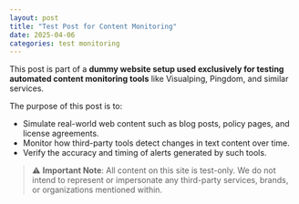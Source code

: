 ```yaml
---
layout: post
title: "Test Post for Content Monitoring"
date: 2025-04-06
categories: test monitoring
---
```


This post is part of a **dummy website setup used exclusively for testing automated content monitoring tools** like Visualping, Pingdom, and similar services.

The purpose of this post is to:

- Simulate real-world web content such as blog posts, policy pages, and license agreements.
- Monitor how third-party tools detect changes in text content over time.
- Verify the accuracy and timing of alerts generated by such tools.

> ⚠️ **Important Note**: All content on this site is test-only. We do not intend to represent or impersonate any third-party services, brands, or organizations mentioned within.

